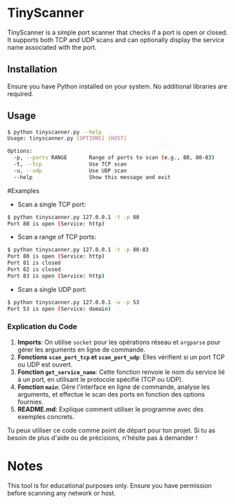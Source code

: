 # TinyScanner

TinyScanner is a simple port scanner that checks if a port is open or closed. It supports both TCP and UDP scans and can optionally display the service name associated with the port.

## Installation

Ensure you have Python installed on your system. No additional libraries are required.

## Usage

```bash
$ python tinyscanner.py --help
Usage: tinyscanner.py [OPTIONS] [HOST]

Options:
  -p, --ports RANGE       Range of ports to scan (e.g., 80, 80-83)
  -t, --tcp               Use TCP scan
  -u, --udp               Use UDP scan
  --help                  Show this message and exit
```
#Examples
- Scan a single TCP port:
```bash
$ python tinyscanner.py 127.0.0.1 -t -p 80
Port 80 is open (Service: http)

```

- Scan a range of TCP ports:
```bash
$ python tinyscanner.py 127.0.0.1 -t -p 80-83
Port 80 is open (Service: http)
Port 81 is closed
Port 82 is closed
Port 83 is open (Service: http)
```

- Scan a single UDP port:
```bash
$ python tinyscanner.py 127.0.0.1 -u -p 53
Port 53 is open (Service: domain)

```


### Explication du Code

1. **Imports**: On utilise `socket` pour les opérations réseau et `argparse` pour gérer les arguments en ligne de commande.
2. **Fonctions `scan_port_tcp` et `scan_port_udp`**: Elles vérifient si un port TCP ou UDP est ouvert.
3. **Fonction `get_service_name`**: Cette fonction renvoie le nom du service lié à un port, en utilisant le protocole spécifié (TCP ou UDP).
4. **Fonction `main`**: Gère l'interface en ligne de commande, analyse les arguments, et effectue le scan des ports en fonction des options fournies.
5. **README.md**: Explique comment utiliser le programme avec des exemples concrets.

Tu peux utiliser ce code comme point de départ pour ton projet. Si tu as besoin de plus d'aide ou de précisions, n'hésite pas à demander !


# Notes

This tool is for educational purposes only. Ensure you have permission before scanning any network or host.